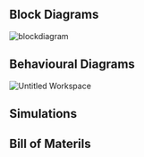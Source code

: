 ## Block Diagrams
![blockdiagram](https://user-images.githubusercontent.com/91784095/144180705-8f1a8242-1397-4718-9671-d355c49d2289.jpg)

## Behavioural Diagrams
![Untitled Workspace](https://user-images.githubusercontent.com/91784095/144183152-b0869aac-59f5-4a5a-8980-6014c813678a.jpg)
## Simulations
## Bill of Materils
